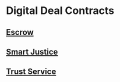 # Digital Deal Contracts

## [Escrow](./escrow/README.md)
## [Smart Justice](./smart-justice/README.md)
## [Trust Service](./trust-service/README.md)